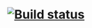 # [![Build status](https://ci.appveyor.com/api/projects/status/07c6rge223gu6t06?svg=true)](https://ci.appveyor.com/project/Steinrabe7/autotesting-2-2-new-version)

